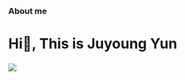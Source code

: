 ### About me

<h1 align="left">Hi👋, This is Juyoung Yun</h1>
<h3 align="left></h3>


<a href="버튼을 눌렀을 때 이동할 링크" target="_blank"><img src="https://img.shields.io/badge/뱃지레이블-배경색?style=?style-flat-square&logo=appveyor&logoColor=A8B9CC"/></a>


<!---![Anurag's GitHub stats](https://github-readme-stats.vercel.app/api?username=juyoung07&show_icons=true&theme=github_dark)--->

<!---
juyoung07/juyoung07 is a ✨ special ✨ repository because its `README.md` (this file) appears on your GitHub profile.
You can click the Preview link to take a look at your changes.
--->

